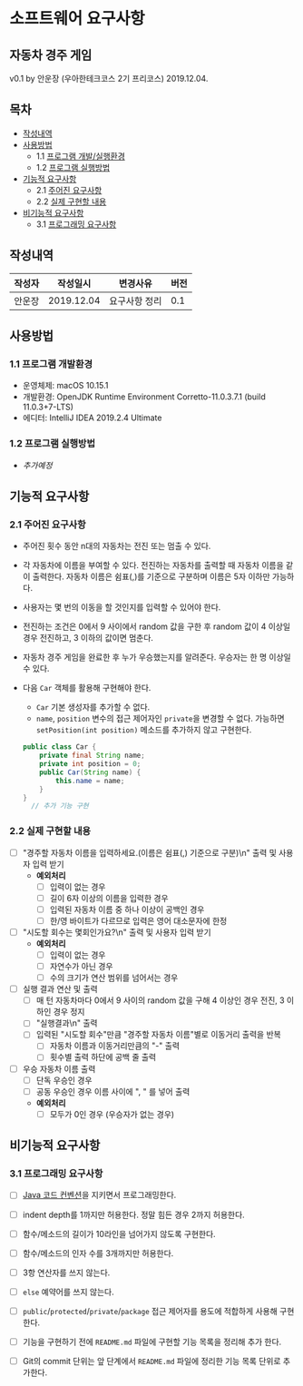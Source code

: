 # 소프트웨어 요구사항
## 자동차 경주 게임
v0.1 by
안운장
(우아한테크코스 2기 프리코스)
2019.12.04.

## 목차
  * [작성내역](#작성내역)
  * [사용방법](#사용방법)
    * 1.1 [프로그램 개발/실행환경](#11-프로그램-개발/실행환경)
    * 1.2 [프로그램 실행방법](#12-프로그램-실행방법)
  * [기능적 요구사항](#기능적-요구사항)
    * 2.1 [주어진 요구사항](#21-주어진-요구사항)
    * 2.2 [실제 구현할 내용](#22-실제-구현할-내용)
  * [비기능적 요구사항](#비기능적-요구사항)
    * 3.1 [프로그래밍 요구사항](#31-프로그래밍-요구사항)

## 작성내역
| 작성자 | 작성일시 | 변경사유 | 버전 |
| ------ | -------- | ---------| -----|
| 안운장 | 2019.12.04 | 요구사항 정리 | 0.1 |

## 사용방법
### 1.1 프로그램 개발환경

- 운영체제: macOS 10.15.1
- 개발환경: OpenJDK Runtime Environment Corretto-11.0.3.7.1 (build 11.0.3+7-LTS)
- 에디터: IntelliJ IDEA 2019.2.4 Ultimate

### 1.2 프로그램 실행방법

- _추가예정_

## 기능적 요구사항

### 2.1 주어진 요구사항
- 주어진 횟수 동안 n대의 자동차는 전진 또는 멈출 수 있다.
- 각 자동차에 이름을 부여할 수 있다. 전진하는 자동차를 출력할 때 자동차 이름을 같이 출력한다. 자동차 이름은 쉼표(,)를 기준으로 구분하며 이름은 5자 이하만 가능하다.
- 사용자는 몇 번의 이동을 할 것인지를 입력할 수 있어야 한다.
- 전진하는 조건은 0에서 9 사이에서 random 값을 구한 후 random 값이 4 이상일 경우 전진하고, 3 이하의 값이면 멈춘다.
- 자동차 경주 게임을 완료한 후 누가 우승했는지를 알려준다. 우승자는 한 명 이상일 수 있다.
- 다음 `Car` 객체를 활용해 구현해야 한다.
  - `Car` 기본 생성자를 추가할 수 없다.
  - `name`, `position` 변수의 접근 제어자인 `private`을 변경할 수 없다. 가능하면 `setPosition(int position)` 메소드를 추가하지 않고 구현한다.
  
  ```java
  public class Car {
      private final String name;
      private int position = 0;
      public Car(String name) {
          this.name = name;
      }
  }
    // 추가 기능 구현
  ```

### 2.2 실제 구현할 내용
- [ ] "경주할 자동차 이름을 입력하세요.(이름은 쉼표(,) 기준으로 구분)\n" 출력 및 사용자 입력 받기
  - **예외처리**   
    - [ ] 입력이 없는 경우
    - [ ] 길이 6자 이상의 이름을 입력한 경우
    - [ ] 입력된 자동차 이름 중 하나 이상이 공백인 경우
    - [ ] 한/영 바이트가 다르므로 입력은 영어 대소문자에 한정
    
- [ ] "시도할 회수는 몇회인가요?\n" 출력 및 사용자 입력 받기
  - **예외처리**
    - [ ] 입력이 없는 경우
    - [ ] 자연수가 아닌 경우
    - [ ] 수의 크기가 연산 범위를 넘어서는 경우
    
- [ ] 실행 결과 연산 및 출력
  - [ ] 매 턴 자동차마다 0에서 9 사이의 random 값을 구해 4 이상인 경우 전진, 3 이하인 경우 정지
  - [ ] "실행결과\n" 출력
  - [ ] 입력된 "시도할 회수"만큼 "경주할 자동차 이름"별로 이동거리 출력을 반복
    - [ ] 자동차 이름과 이동거리만큼의 "-" 출력
    - [ ] 횟수별 출력 하단에 공백 줄 출력
    
- [ ] 우승 자동차 이름 출력
  - [ ] 단독 우승인 경우
  - [ ] 공동 우승인 경우 이름 사이에 ", " 를 넣어 출력
  - **예외처리**
    - [ ] 모두가 0인 경우 (우승자가 없는 경우) 

## 비기능적 요구사항

### 3.1 프로그래밍 요구사항
- [ ] [Java 코드 컨벤션](https://naver.github.io/hackday-conventions-java/)을 지키면서 프로그래밍한다.
- [ ] indent depth를 1까지만 허용한다. 정말 힘든 경우 2까지 허용한다.
- [ ] 함수/메소드의 길이가 10라인을 넘어가지 않도록 구현한다.
- [ ] 함수/메소드의 인자 수를 3개까지만 허용한다.
- [ ] 3항 연산자를 쓰지 않는다.
- [ ] `else` 예약어를 쓰지 않는다.
- [ ] `public`/`protected`/`private`/`package` 접근 제어자를 용도에 적합하게 사용해 구현한다.
- [ ] 기능을 구현하기 전에 `README.md` 파일에 구현할 기능 목록을 정리해 추가 한다.
- [ ] Git의 commit 단위는 앞 단계에서 `README.md` 파일에 정리한 기능 목록 단위로 추가한다.

